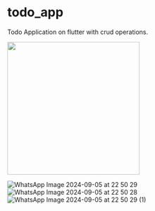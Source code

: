 # todo_app

Todo Application on flutter with crud operations. 

<img src="![WhatsApp Image 2024-09-05 at 22 50 29](https://github.com/user-attachments/assets/cc41c7c7-f579-4b11-8d14-90c0f16672eb)" width="300" />

![WhatsApp Image 2024-09-05 at 22 50 29](https://github.com/user-attachments/assets/cc41c7c7-f579-4b11-8d14-90c0f16672eb)
![WhatsApp Image 2024-09-05 at 22 50 28](https://github.com/user-attachments/assets/03d9df54-0245-404c-8424-cca29492d9bf)
![WhatsApp Image 2024-09-05 at 22 50 29 (1)](https://github.com/user-attachments/assets/20413f99-ec28-4aa0-9089-6f2470dfc629)
